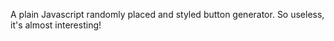 A plain Javascript randomly placed and styled button generator.  So useless, it's almost interesting!

